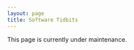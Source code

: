 ```yaml
---
layout: page
title: Software Tidbits
---
```


<!--
# [riv](https://cran.r-project.org/web/packages/riv/index.html): Robust Instrumental Variables
`riv` is an R-package to compute robust instrumental variables estimators of linear models based on a high break- down point S-estimator of location and covariance. The model can contain both continuous and categorical variables. The package also includes the computation of the classical non-robust two-stage least squares estimator (2SLS).

**Reference**: ***Gabriela Cohen Freue***, Hernan Ortiz Molina, and Ruben H. Zamar. (2013) A Natural Robustification of the Ordinary Instrumental Variables Estimator. *Biometrics* ***69***, 641-650.
[PubMed](https://www.ncbi.nlm.nih.gov/pubmed/23865476)

# [mdqc](https://www.bioconductor.org/packages/release/bioc/html/mdqc.html): Mahalanobis Distance Quality Control
`mdqc` is a multivariate assessment method, available in [Bioconductor](https://www.bioconductor.org), to examine the quality of microarrays based on quality control (QC) reports. The Mahalanobis distance of an array's quality attributes is used to measure the similarity of the quality of that array against the quality of the other arrays. Then, arrays with unusually high distances can be flagged as potentially low-quality.

**Reference**: ***Cohen Freue GV***, et al. (2007)  MDQC: a new quality assessment method for microarrays based on quality control reports. *Bioinformatics* ***23***, 3162-3169. [PubMed](https://www.ncbi.nlm.nih.gov/pubmed/17933854)

# [pgca](https://bioconductor.org/packages/pgca/): Protein Group Code Algorithm
`pgca` is an algorithm to link lists of protein groups identified from MS/MS spectra of multiple experimental runs. PGCA creates a mapping of local into global protein groups by comparing the protein identifiers of groups across runs. Assigning common protein group codes (PGC) to all proteins within each global group allows the comparison and statistical analysis of lists of protein groups instead of single protein identifiers. Package available in the new release of [Bioconductor](https://bioconductor.org/packages/pgca/) and in [GitHub](https://github.com/gcohenfr/pgca).

**Reference**: David Kepplinger, Mandeep Takhar, Mayu Sasaki, Zsuzsanna Hollander, Derek Smith, W. Robert McMaster, Raymond T. Ng, ***Gabriela Cohen Freue***. PGCA: A New Algorithm to Link Protein Groups Created from MS/MS Data. Accepted in *PLoS ONE*.

# [pense](https://cran.r-project.org/package=pense): Penalized Elastic Net S-estimator
`pense` is an R-package to compute robust sparse estimators of linear models that can be used to identify a useful subset of explanatory variables while protecting the resulting estimator against possible aberrant observations in the data set. Using an Elastic Net penalty, the resulting estimator can be used to select variables, even in cases with more variables than observations or when many of the candidate explanatory variables are correlated. Robust LASSO and Ridge S-estimators are particular cases of PENSE. The package also includes the computation of elastic net MM-estimators.

**Reference**: ***Gabriela V. Cohen Freue***, *David Kepplinger*, Matias Salibian-Barrera, and *Ezequiel Smucler*. PENSE: a Penalized Elastic Net S-Estimator. To be submitted to the *Annals of Applied Statistics*, with accompanying CRAN library. [pdf](https://gcohenfr.github.io/pdfs/PENSE_manuscript.pdf).
-->
This page is currently under maintenance.
